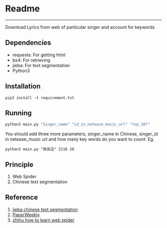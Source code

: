 # Readme

***

Download Lyrics from web of particular singer and account for keywords 



## Dependencies

* requests: For getting html
* bs4: For retrieving
* jieba: For text segmentation
* Python3 



## Installation

```
pip3 install -t requirement.txt
```



## Running

```bash
python3 main.py "Singer_name" "id_in_netease_music_url" "top_10?" 
```

You should add three more parameters,  singer_name in Chinese,  singer_id in netease_music url and how many key words do you want to count. Eg.

```
python3 main.py "陈奕迅" 2116 20
```



## Principle

1. Web Spider 
2. Chinese text segmentation 





## Reference

1. [jieba chinese text segmentation](https://github.com/fxsjy/jieba)
2. [PaperWeekly](http://rsarxiv.github.io/)
3. [zhihu how to learn web spider](https://www.zhihu.com/question/20899988)

